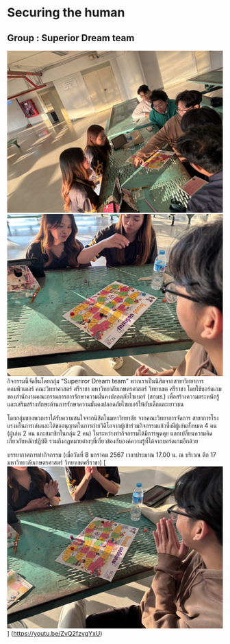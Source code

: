 # Securing the human 
## Group : Superior Dream team
![activity](img/S__6144291_0.jpg)
![activity2](img/S__6144293_0.jpg)
  กิจกรรมนี้จัดขึ้นโดยกลุ่ม “Superiror Dream team” พวกเราเป็นนิสิตจากสาขาวิทยาการคอมพิวเตอร์ คณะวิทยาศาสตร์ ศรีราชา มหาวิทยาลัยเกษตรศาสตร์ วิทยาเขต ศรีราชา โดยใช้บอร์ดเกมของสำนักงานคณะกรรมการการรักษาความมั่นคงปลอดภัยไซเบอร์ (สกมช.) เพื่อสร้างความตระหนักรู้และเสริมสร้างทักษะด้านการรักษาความมั่นคงปลอดภัยไซเบอร์ให้กับเด็กและเยาวชน

  โดยกลุ่มของพวกเราได้รับความสนใจจากนิสิตในมหาวิทยาลัย จากคณะวิทยาการจัดการ สาขาการโรงแรงมในการเล่นและได้ขออนุญาตในการถ่ายวิดิโอจากผู้เข้าร่วมกิจกรรมแล้วซึ่งมีผู้เล่นทั้งหมด 4 คน (ผู้เล่น 2 คน และสมาชิกในกลุ่ม 2 คน) ในระหว่างทำกิจกรรมได้มีการพูดคุย แลกเปลี่ยนความคิดเกี่ยวกับหลักปฏิบัติ รวมถึงกฎหมายต่างๆที่เกี่ยวข้องกับองค์ความรู้ที่ได้จากบอร์ดเกมอีกด้วย

  บรรยากาศการทำกิจกรรม (เมื่อวันที่ 8 มกราคม 2567 เวลาประมาณ 17.00 น. ณ บริเวณ ตึก 17 มหาวิทยาลัยเกษตรศาสตร์ วิทยาเขตศรีราชา)
[![Video](img/S__6144294_0.jpg)]
(https://youtu.be/ZvQ2fzvgYxU)

